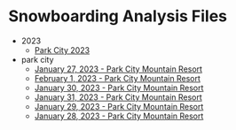 
# Snowboarding Analysis Files

  - 2023
    - [Park City 2023](2023/all_park_city.html)
  - park city
    - [January 27, 2023 - Park City Mountain Resort](2023/park%20city/January%2027%2C%202023%20-%20Park%20City%20Mountain%20Resort.html)
    - [February 1, 2023 - Park City Mountain Resort](2023/park%20city/February%201%2C%202023%20-%20Park%20City%20Mountain%20Resort.html)
    - [January 30, 2023 - Park City Mountain Resort](2023/park%20city/January%2030%2C%202023%20-%20Park%20City%20Mountain%20Resort.html)
    - [January 31, 2023 - Park City Mountain Resort](2023/park%20city/January%2031%2C%202023%20-%20Park%20City%20Mountain%20Resort.html)
    - [January 29, 2023 - Park City Mountain Resort](2023/park%20city/January%2029%2C%202023%20-%20Park%20City%20Mountain%20Resort.html)
    - [January 28, 2023 - Park City Mountain Resort](2023/park%20city/January%2028%2C%202023%20-%20Park%20City%20Mountain%20Resort.html)
